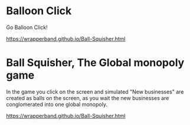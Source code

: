 # Balloon Click

Go Balloon Click!

https://wrapperband.github.io/Ball-Squisher.html

# Ball Squisher, The Global monopoly game

In the game you click on the screen and simulated "New businesses"  are created as balls on the screen, as you wait the new businesses are conglomerated into one global monopoly.

https://wrapperband.github.io/Ball-Squisher.html
